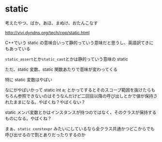 # static



考えたやつ、ばか、あほ、まぬけ、おたんこなす



http://vivi.dyndns.org/tech/cpp/static.html



C++でいう static の意味合いって静的っていう意味だと思うし、英語訳てきにもあっている

`static_assert`とか`static_cast`とかは静的っていう意味の static



ただ、static 変数、static 関数あたりで意味が変わってくる

特に static 変数はやばい



なにがやばいかって static int a; とかってするとそのスコープ範囲を抜けたらもちろん参照できないのはそうなんだけど二回目以降の呼び出しとかで値が保持されたままになる。やばくね？やばくない？





static メンバ変数とかはインスタンスが持つのではなく、そのクラスが保持するものになる。やばくね？



まぁ、`static constexpr` みたいにしているなら全クラス共通かつどこからでも呼び出せるので割とありだったりするのか
